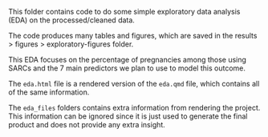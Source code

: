 This folder contains code to do some simple exploratory data analysis (EDA) on the processed/cleaned data.

The code produces many tables and figures, which are saved in the results > figures > exploratory-figures folder.

This EDA focuses on the percentage of pregnancies among those using SARCs and the 7 main predictors we plan to use to model this outcome. 

The `eda.html` file is a rendered version of the `eda.qmd` file, which contains all of the same information. 

The `eda_files` folders contains extra information from rendering the project. This information can be ignored since it is just used to generate the final product and does not provide any extra insight. 